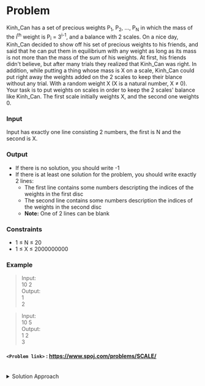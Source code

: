 # Problem
Kinh\_Can has a set of precious weights P<sub>1</sub>, P<sub>2</sub>, ..., P<sub>N</sub> in which the mass of the i<sup>th</sup> weight is P<sub>i</sub> = 3<sup>i-1</sup>, and a balance with 2 scales. On a nice day, Kinh\_Can decided to show off his set of precious weights to his friends, and said that he can put them in equilibrium with any weight as long as its mass is not more than the mass of the sum of his weights. At first, his friends didn't believe, but after many trials they realized that Kinh\_Can was right. In addition, while putting a thing whose mass is X on a scale, Kinh\_Can could put right away the weights added on the 2 scales to keep their blance without any trial. With a random weight X (X is a natural number, X ≠ 0). Your task is to put weights on scales in order to keep the 2 scales' balance like Kinh\_Can. The first scale initially weights X, and the second one weights 0.

### Input

Input has exactly one line consisting 2 numbers, the first is N and the second is X.

### Output

*   If there is no solution, you should write -1
*   If there is at least one solution for the problem, you should write exactly 2 lines:
    *   The first line contains some numbers descripting the indices of the weights in the first disc
    *   The second line contains some numbers description the indices of the weights in the second disc
    *   **Note:** One of 2 lines can be blank

### Constraints

*   1 ≤ N ≤ 20
*   1 ≤ X ≤ 2000000000

### Example
>Input:<br/>
10 2<br/>
>Output:<br/>
1<br/>
2<br/>

>Input:<br/>
10 5<br/>
>Output:<br/>
1 2<br/>
3<br/>

#### `<Problem link>` : <https://www.spoj.com/problems/SCALE/>
<br/>
<details>
  <summary>Solution Approach</summary>
  
  ######
  We need to generate all the possible sums using the set of precious weights. We sort the sums generated. 
   
  We then binary search for the first sum which is greater than or equal to x as we already have weight x on our first scale.

  Note that a valid distribution of weights among the two scales include:
  
  	- sum of weights on each of the scales should not have a 2 in it's ternary representation as we have only one precious weight of value 3<sup>i</sup>
  	- The sum of weights on the two scales should not have any set bit in common as we can't use the same weight on both the scales.

  Then for all the sums greater than equal to x (if any) we find out if it satisfies the above condition. If yes, then our answer is the indices of the set bits in ternary representation of sum-x and sum. 
  
</details>
